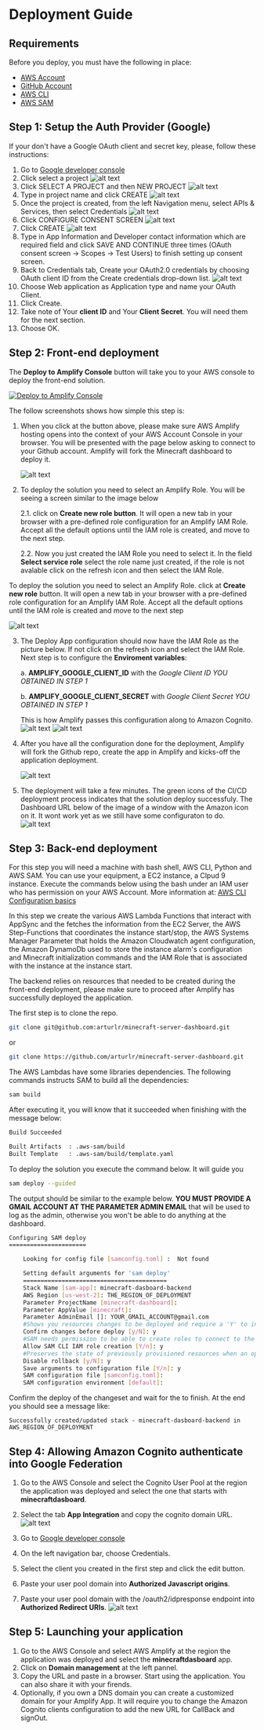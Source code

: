 # Deployment Guide
## Requirements
Before you deploy, you must have the following in place:
*  [AWS Account](https://aws.amazon.com/account/) 
*  [GitHub Account](https://github.com/) 
*  [AWS CLI](https://aws.amazon.com/cli/) 
*  [AWS SAM](https://aws.amazon.com/serverless/sam/) 


## Step 1: Setup the Auth Provider (Google)

If your don't have a Google OAuth client and secret key, please, follow these instructions:

1.	Go to [Google developer console](https://console.developers.google.com)
2.  Click select a project
	![alt text](https://docs.amplify.aws/images/cognitoHostedUI/google1.png)
3.  Click SELECT A PROJECT and then NEW PROJECT
   ![alt text](https://docs.amplify.aws/images/cognitoHostedUI/google2.png)
4.  Type in project name and click CREATE
	![alt text](https://docs.amplify.aws/images/cognitoHostedUI/google3.png)
5.  Once the project is created, from the left Navigation menu, select APIs & Services, then select Credentials
	![alt text](https://docs.amplify.aws/images/cognitoHostedUI/google4.png)
6.  Click CONFIGURE CONSENT SCREEN
	![alt text](https://docs.amplify.aws/images/cognitoHostedUI/google5.png)
7.  Click CREATE
	![alt text](https://docs.amplify.aws/images/cognitoHostedUI/google6.png)
8.  Type in App Information and Developer contact information which are required field and click SAVE AND CONTINUE three times (OAuth consent screen -> Scopes -> Test Users) to finish setting up consent screen.
9. Back to Credentials tab, Create your OAuth2.0 credentials by choosing OAuth client ID from the Create credentials drop-down list.
	![alt text](https://docs.amplify.aws/images/cognitoHostedUI/google7.png)
10. Choose Web application as Application type and name your OAuth Client.
11. Click Create.
12. Take note of Your **client ID** and Your **Client Secret**. You will need them for the next section.
13. Choose OK.

 
## Step 2: Front-end deployment

The **Deploy to Amplify Console** button will take you to your AWS console to deploy the front-end solution.

<a href="https://console.aws.amazon.com/amplify/home#/deploy?repo=https://github.com/arturlr/minecraft-server-dashboard">
    <img src="https://oneclick.amplifyapp.com/button.svg" alt="Deploy to Amplify Console">
</a>


The follow screenshots shows how simple this step is:

1. When you click at the button above, please make sure AWS Amplify hosting opens into the context of your AWS Account Console in your browser. You will be presented with the page below asking to connect to your Github account. Amplify will fork the Minecraft dashboard to deploy it.
   
   ![alt text](../images/amplify-console-01.png)

2. To deploy the solution you need to select an Amplify Role. You will be seeing a screen similar to the image below

   2.1. click on **Create new role button**. It will open a new tab in your browser with a pre-defined role configuration for an Amplify IAM Role. Accept all the default options until the IAM role is created, and move to the next step.

   2.2. Now you just created the IAM Role you need to select it. In the field **Select service role** select the role name just created, if the role is not avalable click on the refresh icon and then select the IAM Role.

To deploy the solution you need to select an Amplify Role. click at **Create new role** button. It will open a new tab in your browser with a pre-defined role configuration for an Amplify IAM Role. Accept all the default options until the IAM role is created and move to the next step
   
   ![alt text](../images/amplify-console-02.png)

3. The Deploy App configuration should now have the IAM Role as the picture below. If not click on the refresh icon and select the IAM Role. Next step is to configure the **Enviroment variables**:
     
    a. **AMPLIFY_GOOGLE_CLIENT_ID** with the *Google Client ID YOU OBTAINED IN STEP 1*

    b. **AMPLIFY_GOOGLE_CLIENT_SECRET** with *Google Client Secret YOU OBTAINED IN STEP 1*

    This is how Amplify passes this configuration along to Amazon Cognito.    
   ![alt text](../images/amplify-console-03.png)
   ![alt text](../images/amplify-console-04.png)


4. After you have all the configuration done for the deployment, Amplify will fork the Github repo, create the app in Amplify and kicks-off the application deployment.
   
   ![alt text](../images/amplify-console-06.png)

5. The deployment will take a few minutes. The green icons of the CI/CD deployment process indicates that the solution deploy successfuly. The Dashboard URL below of the image of a window with the Amazon icon on it. It wont work yet as we still have some configuraton to do.
   ![alt text](../images/amplify-console-07.png)


## Step 3: Back-end deployment

For this step you will need a machine with bash shell, AWS CLI, Python and AWS SAM. You can use your equipment, a EC2 instance, a Clpud 9 instance. Execute the commands below using the bash under an IAM user who has permission on your AWS Account. More information at: [AWS CLI Configuration basics](https://docs.aws.amazon.com/cli/latest/userguide/cli-configure-quickstart.html)

In this step we create the various AWS Lambda Functions that interact with AppSync and the fetches the information from the EC2 Server, the AWS Step-Functions that coordinates the instance start/stop, the AWS Systems Manager Parameter that holds the Amazon Cloudwatch agent configuration, the Amazon DynamoDb used to store the instance alarm's configuration and Minecraft initialization commands and the IAM Role that is associated with the instance at the instance start.

The backend relies on resources that needed to be created during the front-end deployment, please make sure to proceed after Amplify has successfully deployed the application.

The first step is to clone the repo. 
```bash
git clone git@github.com:arturlr/minecraft-server-dashboard.git 
```
or
```bash
git clone https://github.com/arturlr/minecraft-server-dashboard.git
```

The AWS Lambdas have some libraries dependencies. The following commands instructs SAM to build all the dependencies:

```bash
sam build
```

After executing it, you will know that it succeeded when finishing with the message below:

```bash
Build Succeeded

Built Artifacts  : .aws-sam/build
Built Template   : .aws-sam/build/template.yaml
```

To deploy the solution you execute the command below. It will guide you 

```bash
sam deploy --guided
```

The output should be similar to the example below. **YOU MUST PROVIDE A GMAIL ACCOUNT AT THE PARAMETER ADMIN EMAIL** that will be used to log as the admin, otherwise you won't be able to do anything at the dashboard.

```bash
Configuring SAM deploy
======================

	Looking for config file [samconfig.toml] :  Not found

	Setting default arguments for 'sam deploy'
	=========================================
	Stack Name [sam-app]: minecraft-dasboard-backend
	AWS Region [us-west-2]: THE_REGION_OF_DEPLOYMENT
	Parameter ProjectName [minecraft-dashboard]:
	Parameter AppValue [minecraft]:
	Parameter AdminEmail []: YOUR_GMAIL_ACCOUNT@gmail.com
	#Shows you resources changes to be deployed and require a 'Y' to initiate deploy
	Confirm changes before deploy [y/N]: y
	#SAM needs permission to be able to create roles to connect to the resources in your template
	Allow SAM CLI IAM role creation [Y/n]: y
	#Preserves the state of previously provisioned resources when an operation fails
	Disable rollback [y/N]: y
	Save arguments to configuration file [Y/n]: y
	SAM configuration file [samconfig.toml]:
	SAM configuration environment [default]:
```

Confirm the deploy of the changeset and wait for the to finish. At the end you should see a message like:

```
Successfully created/updated stack - minecraft-dasboard-backend in AWS_REGION_OF_DEPLOYMENT
```

## Step 4: Allowing Amazon Cognito authenticate into Google Federation

1. Go to the AWS Console and select the Cognito User Pool at the region the application was deployed and select the one that starts with **minecraftdasboard**.
2. Select the tab **App Integration** and copy the cognito domain URL.
   ![alt text](../images/cognito-domain.png)
3. Go to [Google developer console](https://console.developers.google.com)

4. On the left navigation bar, choose Credentials.

5. Select the client you created in the first step and click the edit button.

6. Paste your user pool domain into **Authorized Javascript origins**.

7. Paste your user pool domain with the /oauth2/idpresponse endpoint into **Authorized Redirect URIs**.
   ![alt text](https://docs.amplify.aws/images/cognitoHostedUI/google8.png)


## Step 5: Launching your application

1. Go to the AWS Console and select AWS Amplify at the region the application was deployed and select the **minecraftdasboard** app.
2. Click on **Domain management** at the left pannel.
3. Copy the URL and paste in a browser. Start using the application. You can also share it with your firends.
4. Optionally, if you own a DNS domain you can create a customized domain for your Amplify App. It will require you to change the Amazon Cognito clients configuration to add the new URL for CallBack and signOut. 

